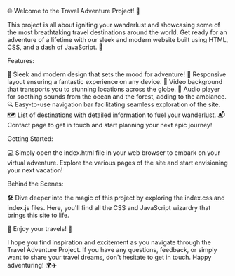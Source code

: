 
🌐 Welcome to the Travel Adventure Project! 🚁

This project is all about igniting your wanderlust and showcasing some of the most breathtaking travel destinations around the world. Get ready for an adventure of a lifetime with our sleek and modern website built using HTML, CSS, and a dash of JavaScript. 📜

Features:

🌟 Sleek and modern design that sets the mood for adventure!
📱 Responsive layout ensuring a fantastic experience on any device.
🎥 Video background that transports you to stunning locations across the globe.
🎵 Audio player for soothing sounds from the ocean and the forest, adding to the ambiance.
🔍 Easy-to-use navigation bar facilitating seamless exploration of the site.
🗺️ List of destinations with detailed information to fuel your wanderlust.
📬 Contact page to get in touch and start planning your next epic journey!

Getting Started:

💻 Simply open the index.html file in your web browser to embark on your virtual adventure. Explore the various pages of the site and start envisioning your next vacation!

Behind the Scenes:

🛠️ Dive deeper into the magic of this project by exploring the index.css and index.js files. Here, you'll find all the CSS and JavaScript wizardry that brings this site to life.

🌟 Enjoy your travels! 🛫

I hope you find inspiration and excitement as you navigate through the Travel Adventure Project. If you have any questions, feedback, or simply want to share your travel dreams, don't hesitate to get in touch. Happy adventuring! 🌍✈️
